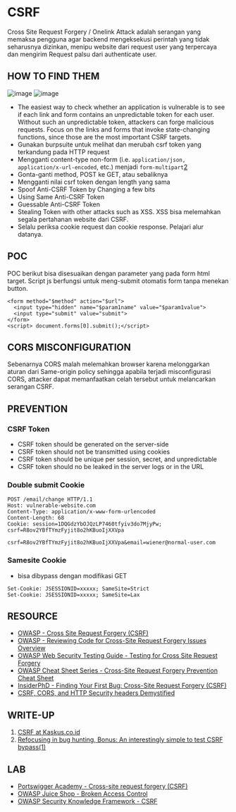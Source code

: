 # CSRF


Cross Site Request Forgery / Onelink Attack adalah serangan yang memaksa pengguna agar backend mengeksekusi perintah yang tidak seharusnya dizinkan, menipu website dari request user yang terpercaya dan mengirim Request palsu dari authenticate user.


## HOW TO FIND THEM
![image](https://user-images.githubusercontent.com/52058660/121527083-3adb0e00-ca24-11eb-800a-f675f28fee14.png)
![image](https://user-images.githubusercontent.com/52058660/121529015-3152a580-ca26-11eb-8676-6c2ab13449e5.png)
- The easiest way to check whether an application is vulnerable is to see if each link and form contains an unpredictable token for each user. Without such an unpredictable token, attackers can forge malicious requests. Focus on the links and forms that invoke state-changing functions, since those are the most important CSRF targets.
- Gunakan burpsuite untuk melihat dan merubah csrf token yang terkandung pada HTTP request
- Mengganti content-type non-form  (i.e. `application/json, application/x-url-encoded`, etc.) menjadi `form-multipart`[2](##write-up)
- Gonta-ganti method, POST ke GET, atau sebaliknya
- Mengganti nilai csrf token dengan length yang sama
- Spoof Anti-CSRF Token by Changing a few bits
- Using Same Anti-CSRF Token
- Guessable Anti-CSRF Token
- Stealing Token with other attacks such as XSS. XSS bisa melemahkan segala pertahanan website dari CSRF.
- Selalu periksa cookie request dan cookie response. Pelajari alur datanya.


## POC
POC berikut bisa disesuaikan dengan parameter yang pada form html target. Script js berfungsi untuk meng-submit otomatis form tanpa menekan button. 
  ```
  <form method="$method" action="$url">
    <input type="hidden" name="$param1name" value="$param1value">
    <input type="submit" value="submit">
  </form>
  <script> document.forms[0].submit();</script>
  ```


## CORS MISCONFIGURATION
Sebenarnya CORS malah melemahkan browser karena melonggarkan aturan dari Same-origin policy sehingga apabila terjadi misconfigurasi CORS, attacker dapat memanfaatkan celah tersebut untuk melancarkan serangan CSRF.


## PREVENTION
### CSRF Token
- CSRF token should be generated on the server-side
- CSRF token should not be transmitted using cookies
- CSRF token should be unique per session, secret, and unpredictable
- CSRF token should no be leaked in the server logs or in the URL

### Double submit Cookie
```
POST /email/change HTTP/1.1
Host: vulnerable-website.com
Content-Type: application/x-www-form-urlencoded
Content-Length: 68
Cookie: session=1DQGdzYbOJQzLP7460tfyiv3do7MjyPw; csrf=R8ov2YBfTYmzFyjit8o2hKBuoIjXXVpa

csrf=R8ov2YBfTYmzFyjit8o2hKBuoIjXXVpa&email=wiener@normal-user.com 
```

### Samesite Cookie
- bisa dibypass dengan modifikasi GET
```
Set-Cookie: JSESSIONID=xxxxx; SameSite=Strict
Set-Cookie: JSESSIONID=xxxxx; SameSite=Lax
```


## RESOURCE
- [OWASP - Cross Site Request Forgery (CSRF)](https://owasp.org/www-community/attacks/csrf)
- [OWASP - Reviewing Code for Cross-Site Request Forgery Issues
Overview](https://owasp.org/www-project-code-review-guide/reviewing-code-for-csrf-issues)
- [OWASP Web Security Testing Guide - Testing for Cross Site Request Forgery](https://github.com/OWASP/wstg/blob/master/document/4-Web_Application_Security_Testing/06-Session_Management_Testing/05-Testing_for_Cross_Site_Request_Forgery.md)
- [OWASP Cheat Sheet Series - Cross-Site Request Forgery Prevention Cheat Sheet](https://cheatsheetseries.owasp.org/cheatsheets/Cross-Site_Request_Forgery_Prevention_Cheat_Sheet.html)
- [InsiderPhD - Finding Your First Bug: Cross-Site Request Forgery (CSRF)](https://www.youtube.com/watch?v=ULvf6N8AL2A)
- [CSRF, CORS, and HTTP Security headers Demystified](https://blog.vnaik.com/posts/web-attacks.html)


## WRITE-UP
1. [CSRF at Kaskus.co.id](https://medium.com/@daffailhamr/csrf-at-kaskus-co-id-f8e31864807f)
2. [Refocusing in bug hunting, Bonus: An interestingly simple to test CSRF bypass(1)](https://medium.com/bugbountywriteup/refocusing-in-bug-hunting-bonus-an-interestingly-simple-to-test-csrf-bypass-8595b3312147)


## LAB
- [Portswigger Academy - Cross-site request forgery (CSRF)](https://portswigger.net/web-security/csrf)
- [OWASP Juice Shop - Broken Access Control](https://owasp.org/www-project-juice-shop)
- [OWASP Security Knowledge Framework - CSRF](https://owasp-skf.gitbook.io/asvs-write-ups/kbid-5-csrf)
